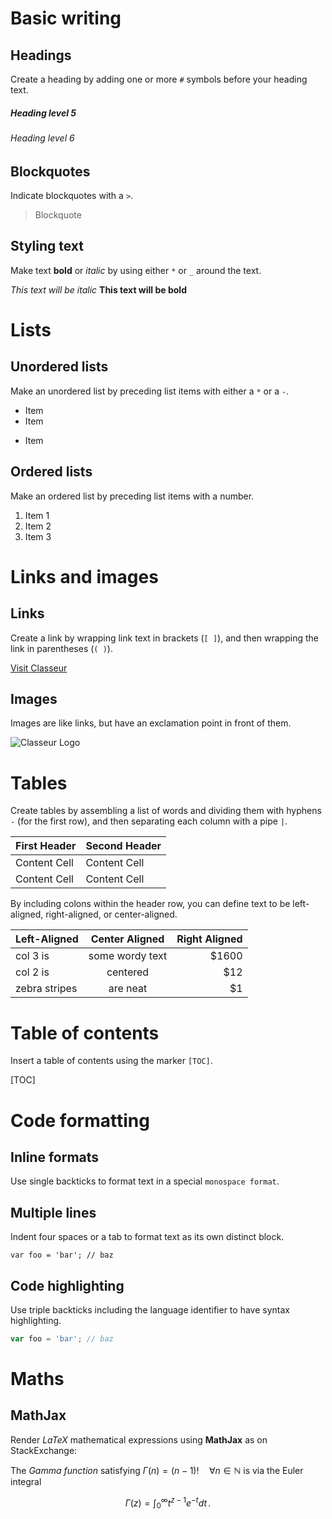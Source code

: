 # Basic writing

## Headings

Create a heading by adding one or more `#` symbols before your heading text.

##### Heading level 5
###### Heading level 6

## Blockquotes

Indicate blockquotes with a `>`.

> Blockquote

## Styling text

Make text **bold** or *italic* by using either `*` or `_` around the text.

_This text will be italic_
__This text will be bold__


# Lists

## Unordered lists

Make an unordered list by preceding list items with either a `*` or a `-`.

- Item
- Item
* Item

## Ordered lists

Make an ordered list by preceding list items with a number.

1. Item 1
2. Item 2
3. Item 3


# Links and images

## Links

Create a link by wrapping link text in brackets (`[ ]`), and then wrapping the link in parentheses (`( )`).

[Visit Classeur](http://classeur.io)

## Images

Images are like links, but have an exclamation point in front of them.

![Classeur Logo](http://app.classeur.io/images/logo.png)


# Tables

Create tables by assembling a list of words and dividing them with hyphens `-` (for the first row), and then separating each column with a pipe `|`.

First Header  | Second Header
------------- | -------------
Content Cell  | Content Cell
Content Cell  | Content Cell

By including colons within the header row, you can define text to be left-aligned, right-aligned, or center-aligned.

| Left-Aligned  | Center Aligned  | Right Aligned |
| :------------ |:---------------:| -----:|
| col 3 is      | some wordy text | $1600 |
| col 2 is      | centered        |   $12 |
| zebra stripes | are neat        |    $1 |


# Table of contents

Insert a table of contents using the marker `[TOC]`.

[TOC]


# Code formatting

## Inline formats

Use single backticks to format text in a special `monospace format`.

## Multiple lines

Indent four spaces or a tab to format text as its own distinct block.

	var foo = 'bar'; // baz

## Code highlighting

Use triple backticks including the language identifier to have syntax highlighting.

```javascript
var foo = 'bar'; // baz
```


# Maths

## MathJax

Render *LaTeX* mathematical expressions using **MathJax** as on StackExchange:

The *Gamma function* satisfying $\Gamma(n) = (n-1)!\quad\forall n\in\mathbb N$ is via the Euler integral

$$
\Gamma(z) = \int_0^\infty t^{z-1}e^{-t}dt\,.
$$
